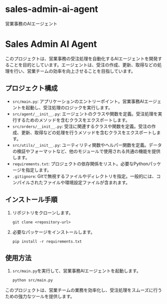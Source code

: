 # sales-admin-ai-agent
営業事務のAIエージェント
# Sales Admin AI Agent

このプロジェクトは、営業事務の受注処理を自動化するAIエージェントを開発することを目的としています。エージェントは、受注の作成、更新、取得などの処理を行い、営業チームの効率を向上させることを目指しています。

## プロジェクト構成

- `src/main.py`: アプリケーションのエントリーポイント。営業事務AIエージェントを起動し、受注処理のロジックを実行します。
- `src/agent/__init__.py`: エージェントのクラスや関数を定義。受注処理を実行するためのメソッドを含むクラスをエクスポートします。
- `src/orders/__init__.py`: 受注に関連するクラスや関数を定義。受注の作成、更新、取得などの処理を行うメソッドを含むクラスをエクスポートします。
- `src/utils/__init__.py`: ユーティリティ関数やヘルパー関数を定義。データの検証やフォーマットなど、他のモジュールで使用される共通の機能を提供します。
- `requirements.txt`: プロジェクトの依存関係をリスト。必要なPythonパッケージを指定します。
- `.gitignore`: Gitで無視するファイルやディレクトリを指定。一般的には、コンパイルされたファイルや環境設定ファイルが含まれます。

## インストール手順

1. リポジトリをクローンします。
   ```
   git clone <repository-url>
   ```
2. 必要なパッケージをインストールします。
   ```
   pip install -r requirements.txt
   ```

## 使用方法

1. `src/main.py`を実行して、営業事務AIエージェントを起動します。
   ```
   python src/main.py
   ```

このプロジェクトは、営業チームの業務を効率化し、受注処理をスムーズに行うための強力なツールを提供します。
